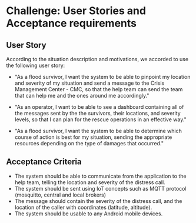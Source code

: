 # Challenge: User Stories and Acceptance requirements 


## User Story

According to the situation description and motivations, we accorded to use the following user story:

- "As a flood survivor, I want the system to be able to pinpoint my location and severity of my situation and send a message to the Crisis Management Center - CMC, so that the help team can send the team that can help me and the ones around me accordingly."

- "As an operator, I want to be able to see a dashboard containing all of the messages sent by the the survivors, their locations, and severity levels, so that I can plan for the rescue operations in an effective way."

- "As a flood survivor, I want the system to be able to determine which course of action is best for my situation, sending the appropriate resources depending on the type of damages that occurred."



## Acceptance Criteria

- The system should be able to communicate from the application to the help team, telling the location and severity of the distress call.
- The system should be sent using IoT concepts such as MQTT protocol (mosquitto, central and local brokers)
- The message should contain the severity of the distress call, and the location of the caller with coordinates (latitude, altitude).
- The system should be usable to any Android mobile devices.


